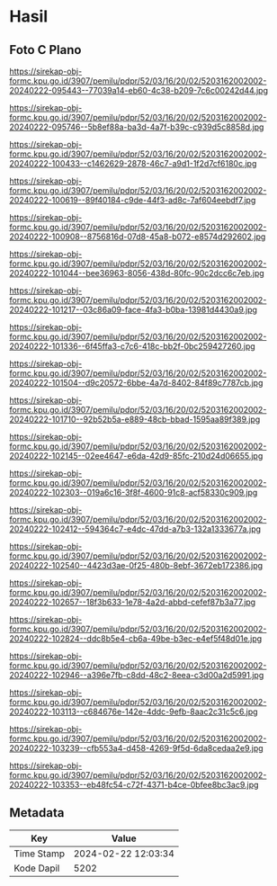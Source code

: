 # Hasil

## Foto C Plano

https://sirekap-obj-formc.kpu.go.id/3907/pemilu/pdpr/52/03/16/20/02/5203162002002-20240222-095443--77039a14-eb60-4c38-b209-7c6c00242d44.jpg

https://sirekap-obj-formc.kpu.go.id/3907/pemilu/pdpr/52/03/16/20/02/5203162002002-20240222-095746--5b8ef88a-ba3d-4a7f-b39c-c939d5c8858d.jpg

https://sirekap-obj-formc.kpu.go.id/3907/pemilu/pdpr/52/03/16/20/02/5203162002002-20240222-100433--c1462629-2878-46c7-a9d1-1f2d7cf6180c.jpg

https://sirekap-obj-formc.kpu.go.id/3907/pemilu/pdpr/52/03/16/20/02/5203162002002-20240222-100619--89f40184-c9de-44f3-ad8c-7af604eebdf7.jpg

https://sirekap-obj-formc.kpu.go.id/3907/pemilu/pdpr/52/03/16/20/02/5203162002002-20240222-100908--8756816d-07d8-45a8-b072-e8574d292602.jpg

https://sirekap-obj-formc.kpu.go.id/3907/pemilu/pdpr/52/03/16/20/02/5203162002002-20240222-101044--bee36963-8056-438d-80fc-90c2dcc6c7eb.jpg

https://sirekap-obj-formc.kpu.go.id/3907/pemilu/pdpr/52/03/16/20/02/5203162002002-20240222-101217--03c86a09-face-4fa3-b0ba-13981d4430a9.jpg

https://sirekap-obj-formc.kpu.go.id/3907/pemilu/pdpr/52/03/16/20/02/5203162002002-20240222-101336--6f45ffa3-c7c6-418c-bb2f-0bc259427260.jpg

https://sirekap-obj-formc.kpu.go.id/3907/pemilu/pdpr/52/03/16/20/02/5203162002002-20240222-101504--d9c20572-6bbe-4a7d-8402-84f89c7787cb.jpg

https://sirekap-obj-formc.kpu.go.id/3907/pemilu/pdpr/52/03/16/20/02/5203162002002-20240222-101710--92b52b5a-e889-48cb-bbad-1595aa89f389.jpg

https://sirekap-obj-formc.kpu.go.id/3907/pemilu/pdpr/52/03/16/20/02/5203162002002-20240222-102145--02ee4647-e6da-42d9-85fc-210d24d06655.jpg

https://sirekap-obj-formc.kpu.go.id/3907/pemilu/pdpr/52/03/16/20/02/5203162002002-20240222-102303--019a6c16-3f8f-4600-91c8-acf58330c909.jpg

https://sirekap-obj-formc.kpu.go.id/3907/pemilu/pdpr/52/03/16/20/02/5203162002002-20240222-102412--594364c7-e4dc-47dd-a7b3-132a1333677a.jpg

https://sirekap-obj-formc.kpu.go.id/3907/pemilu/pdpr/52/03/16/20/02/5203162002002-20240222-102540--4423d3ae-0f25-480b-8ebf-3672eb172386.jpg

https://sirekap-obj-formc.kpu.go.id/3907/pemilu/pdpr/52/03/16/20/02/5203162002002-20240222-102657--18f3b633-1e78-4a2d-abbd-cefef87b3a77.jpg

https://sirekap-obj-formc.kpu.go.id/3907/pemilu/pdpr/52/03/16/20/02/5203162002002-20240222-102824--ddc8b5e4-cb6a-49be-b3ec-e4ef5f48d01e.jpg

https://sirekap-obj-formc.kpu.go.id/3907/pemilu/pdpr/52/03/16/20/02/5203162002002-20240222-102946--a396e7fb-c8dd-48c2-8eea-c3d00a2d5991.jpg

https://sirekap-obj-formc.kpu.go.id/3907/pemilu/pdpr/52/03/16/20/02/5203162002002-20240222-103113--c684676e-142e-4ddc-9efb-8aac2c31c5c6.jpg

https://sirekap-obj-formc.kpu.go.id/3907/pemilu/pdpr/52/03/16/20/02/5203162002002-20240222-103239--cfb553a4-d458-4269-9f5d-6da8cedaa2e9.jpg

https://sirekap-obj-formc.kpu.go.id/3907/pemilu/pdpr/52/03/16/20/02/5203162002002-20240222-103353--eb48fc54-c72f-4371-b4ce-0bfee8bc3ac9.jpg


## Metadata

| Key        | Value               |
| ---------- | ------------------- |
| Time Stamp | 2024-02-22 12:03:34 |
| Kode Dapil | 5202                |



